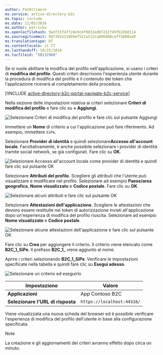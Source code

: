 ```yaml
---
author: PatAltimore
ms.service: active-directory-b2c
ms.topic: include
ms.date: 11/03/2016
ms.author: patricka
ms.openlocfilehash: 9ad715f47f2de9c6f9032ed07232f45fb33b0114
ms.sourcegitcommit: 9d7391e11d69af521a112ca886488caff5808ad6
ms.translationtype: HT
ms.contentlocale: it-IT
ms.lasthandoff: 10/25/2018
ms.locfileid: "50132908"
---
```

Se si vuole abilitare la modifica del profilo nell'applicazione, si usano i criteri di **modifica del profilo**. Questi criteri descrivono l'esperienza utente durante la procedura di modifica del profilo e il contenuto dei token che l'applicazione riceverà al completamento della procedura.

[!INCLUDE [active-directory-b2c-portal-navigate-b2c-service](active-directory-b2c-portal-navigate-b2c-service.md)]

Nella sezione delle impostazioni relativa ai criteri selezionare **Criteri di modifica del profilo** e fare clic su **+ Aggiungi**.

![Selezionare Criteri di modifica del profilo e fare clic sul pulsante Aggiungi](media/active-directory-b2c-create-profile-editing-policy/add-b2c-editing-policy.png)

Immettere un **Nome** di criterio a cui l'applicazione può fare riferimento. Ad esempio, immettere `SiPe`.

Selezionare **Provider di identità** e quindi selezionare**Accesso all'account locale**. Facoltativamente, è anche possibile selezionare i provider di identità tramite social network, se già configurati. Fare clic su **OK**.

![Selezionare Accesso all'account locale come provider di identità e quindi fare clic sul pulsante OK](media/active-directory-b2c-create-profile-editing-policy/add-b2c-editing-identity-providers.png)

Selezionare **Attributi del profilo**. Scegliere gli attributi che l'utente può visualizzare e modificare nel profilo. Selezionare ad esempio **Paese/area geografica**, **Nome visualizzato** e **Codice postale**. Fare clic su **OK**.

![Selezionare alcuni attributi e fare clic sul pulsante OK](media/active-directory-b2c-create-profile-editing-policy/add-b2c-editing-attributes.png)

Selezionare **Attestazioni dell'applicazione**. Scegliere le attestazioni che devono essere restituite nei token di autorizzazione inviati all'applicazione dopo un'esperienza di modifica del profilo riuscita. Selezionare ad esempio **Nome visualizzato** e **Codice postale**.

![Selezionare alcune attestazioni dell'applicazione e fare clic sul pulsante OK](media/active-directory-b2c-create-profile-editing-policy/add-b2c-editing-application-claims.png)

Fare clic su **Crea** per aggiungere il criterio. Il criterio viene elencato come **B2C_1_SiPe**. Il prefisso **B2C_1_** viene aggiunto al nome.

Aprire i criteri selezionando **B2C_1_SiPe**. Verificare le impostazioni specificate nella tabella e quindi fare clic su **Esegui adesso**.

![Selezionare un criterio ed eseguirlo](media/active-directory-b2c-create-profile-editing-policy/run-b2c-editing-policy.png)

| Impostazione      | Valore  |
| ------------ | ------ |
| **Applicazioni** | App Contoso B2C |
| **Selezionare l'URL di risposta** | `https://localhost:44316/` |

Viene visualizzata una nuova scheda del browser ed è possibile verificare l'esperienza di modifica del profilo dell'utente in base alla configurazione specificata.

> [!NOTE]
> La creazione e gli aggiornamenti dei criteri avranno effetto dopo circa un minuto.
>